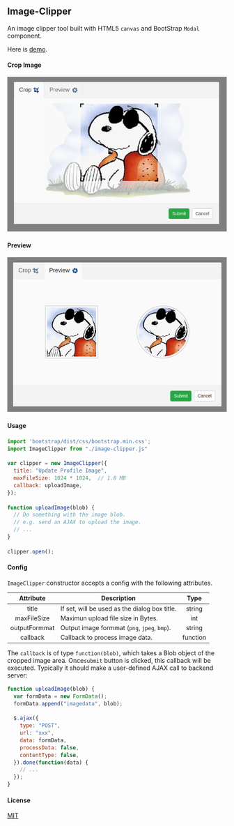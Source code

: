 ## Image-Clipper

An image clipper tool built with HTML5 `canvas` and BootStrap `Modal` component.

Here is [demo](https://yuanhang3260.github.io/Image-Clipper/).

#### Crop Image

<img src="https://raw.githubusercontent.com/yuanhang3260/Image-Clipper/master/samples/clipper.png" alt="example2" width="600px"/>

#### Preview

<img src="https://raw.githubusercontent.com/yuanhang3260/Image-Clipper/master/samples/preview.png" alt="example3" width="600px"/>

#### Usage
```javascript
import 'bootstrap/dist/css/bootstrap.min.css';
import ImageClipper from "./image-clipper.js"

var clipper = new ImageClipper({
  title: "Update Profile Image",
  maxFileSize: 1024 * 1024,  // 1.0 MB
  callback: uploadImage,
});

function uploadImage(blob) {
  // Do something with the image blob.
  // e.g. send an AJAX to upload the image.
  // ...
}

clipper.open();
```

#### Config
`ImageClipper` constructor accepts a config with the following attributes.

|   Attribute   |                Description                    |    Type    |
| :-----------: | --------------------------------------------- | :--------: |
| title         | If set, will be used as the dialog box title. |  string    |
| maxFileSize   | Maximun upload file size in Bytes.            |  int       |
| outputFormmat | Output image formmat (`png`, `jpeg`, `bmp`).  |  string    |
| callback      | Callback to process image data.               |  function  |

The `callback` is of type `function(blob)`, which takes a Blob object of the cropped image area. Once`submit` button is clicked, this callback will be executed. Typically it should make a user-defined AJAX call to backend server:

```javascript
function uploadImage(blob) {
  var formData = new FormData();
  formData.append("imagedata", blob);

  $.ajax({
    type: "POST",
    url: "xxx",
    data: formData,
    processData: false,
    contentType: false,
  }).done(function(data) {
    // ...
  });
}
```

#### License
[MIT](https://github.com/yuanhang3260/Image-Clipper/blob/master/LICENSE)
